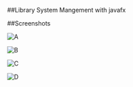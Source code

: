 ##Library System Mangement with javafx

##Screenshots



![A](https://user-images.githubusercontent.com/56236490/89303646-605cf580-d664-11ea-8aa3-35aeebfbbbb3.png)

![B](https://user-images.githubusercontent.com/56236490/89303653-6226b900-d664-11ea-88ef-818032d88b80.png)

![C](https://user-images.githubusercontent.com/56236490/89303660-64891300-d664-11ea-904b-3b53a51a7db2.png)

![D](https://user-images.githubusercontent.com/56236490/89303661-64891300-d664-11ea-896b-dc6e9937077f.png)
